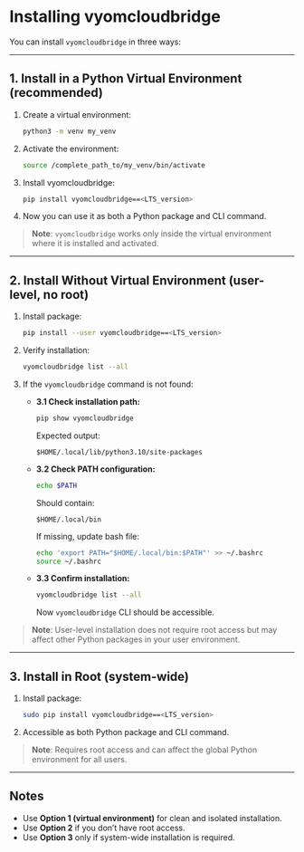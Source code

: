 # Installing vyomcloudbridge

You can install `vyomcloudbridge` in three ways:

---

## 1. Install in a Python Virtual Environment (recommended)

1. Create a virtual environment:
   ```bash
   python3 -m venv my_venv
   ```

2. Activate the environment:
   ```bash
   source /complete_path_to/my_venv/bin/activate
   ```

3. Install vyomcloudbridge:
   ```bash
   pip install vyomcloudbridge==<LTS_version>
   ```

4. Now you can use it as both a Python package and CLI command.

> **Note**: `vyomcloudbridge` works only inside the virtual environment where it is installed and activated.

---

## 2. Install Without Virtual Environment (user-level, no root)

1. Install package:
   ```bash
   pip install --user vyomcloudbridge==<LTS_version>
   ```

2. Verify installation:
   ```bash
   vyomcloudbridge list --all
   ```

3. If the `vyomcloudbridge` command is not found:

   - **3.1 Check installation path:**
     ```bash
     pip show vyomcloudbridge
     ```
     Expected output:  
     ```
     $HOME/.local/lib/python3.10/site-packages
     ```

   - **3.2 Check PATH configuration:**
     ```bash
     echo $PATH
     ```
     Should contain:
     ```
     $HOME/.local/bin
     ```

     If missing, update bash file:
     ```bash
     echo 'export PATH="$HOME/.local/bin:$PATH"' >> ~/.bashrc
     source ~/.bashrc
     ```

   - **3.3 Confirm installation:**
     ```bash
     vyomcloudbridge list --all
     ```
     Now `vyomcloudbridge` CLI should be accessible.

> **Note**: User-level installation does not require root access but may affect other Python packages in your user environment.

---

## 3. Install in Root (system-wide)

1. Install package:
   ```bash
   sudo pip install vyomcloudbridge==<LTS_version>
   ```

2. Accessible as both Python package and CLI command.

> **Note**: Requires root access and can affect the global Python environment for all users.

---

## Notes

- Use **Option 1 (virtual environment)** for clean and isolated installation.  
- Use **Option 2** if you don’t have root access.  
- Use **Option 3** only if system-wide installation is required.  